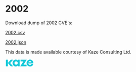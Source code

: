 # 2002

Download dump of 2002 CVE's:

[2002.csv](https://harri-renney-kaze.github.io/CVEFree/2002/2002.csv)

[2002.json](https://harri-renney-kaze.github.io/CVEFree/2002/2002.json)

This data is made available courtesy of Kaze Consulting Ltd.

<img src="../kaze_logo.png" width="90">